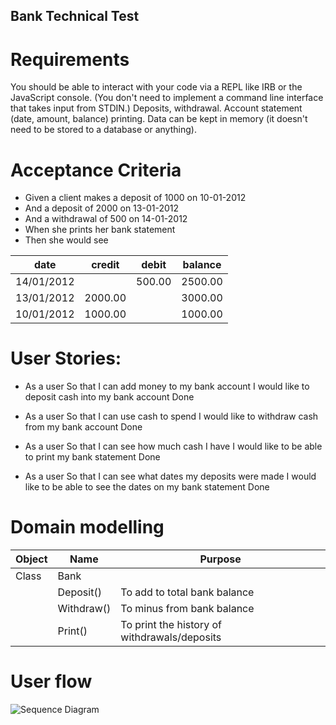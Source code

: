 ## Bank Technical Test

# Requirements #
You should be able to interact with your code via a REPL like IRB or the JavaScript console. (You don't need to implement a command line interface that takes input from STDIN.)
Deposits, withdrawal.
Account statement (date, amount, balance) printing.
Data can be kept in memory (it doesn't need to be stored to a database or anything).

# Acceptance Criteria #
- Given a client makes a deposit of 1000 on 10-01-2012
- And a deposit of 2000 on 13-01-2012
- And a withdrawal of 500 on 14-01-2012
- When she prints her bank statement
- Then she would see

date       |  credit |  debit | balance
|   ---    |    ---  |  ---   |   ---   |
14/01/2012 |         | 500.00 | 2500.00
13/01/2012 | 2000.00 |        | 3000.00
10/01/2012 | 1000.00 |        | 1000.00



# User Stories: #

- As a user
So that I can add money to my bank account
I would like to deposit cash into my bank account 
Done

- As a user
So that I can use cash to spend
I would like to withdraw cash from my bank account
Done

- As a user
So that I can see how much cash I have
I would like to be able to print my bank statement
Done

- As a user
So that I can see what dates my deposits were made
I would like to be able to see the dates on my bank statement
Done

# Domain modelling #

|  Object    |   Name    | Purpose |
|   ---      |    ---    |   ---   |
| Class      | Bank      |         | 
|            | Deposit() | To add to total bank balance |
|            | Withdraw()| To minus from bank balance  |
|            | Print()   | To print the history of withdrawals/deposits |

# User flow #

![Sequence Diagram](src/images/sequence.diagram.png)